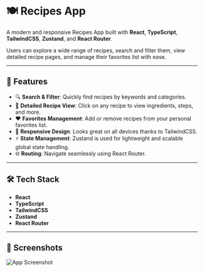 # 🍽️ Recipes App

A modern and responsive Recipes App built with **React**, **TypeScript**, **TailwindCSS**, **Zustand**, and **React Router**.

Users can explore a wide range of recipes, search and filter them, view detailed recipe pages, and manage their favorites list with ease.

---

## 🚀 Features

- 🔍 **Search & Filter**: Quickly find recipes by keywords and categories.
- 📄 **Detailed Recipe View**: Click on any recipe to view ingredients, steps, and more.
- ❤️ **Favorites Management**: Add or remove recipes from your personal favorites list.
- 📱 **Responsive Design**: Looks great on all devices thanks to TailwindCSS.
- ⚡ **State Management**: Zustand is used for lightweight and scalable global state handling.
- 🌐 **Routing**: Navigate seamlessly using React Router.

---

## 🛠️ Tech Stack

- **React**
- **TypeScript**
- **TailwindCSS**
- **Zustand**
- **React Router**

---

## 📸 Screenshots
![App Screenshot](public/projectImage.png)

